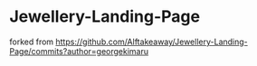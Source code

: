 # Jewellery-Landing-Page
forked from https://github.com/Alftakeaway/Jewellery-Landing-Page/commits?author=georgekimaru
